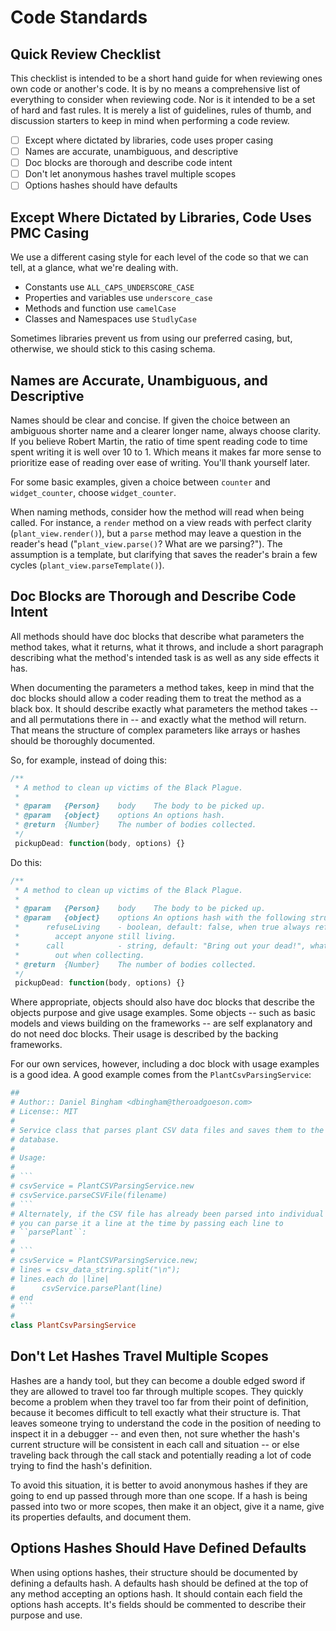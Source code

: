 # Code Standards

## Quick Review Checklist

This checklist is intended to be a short hand guide for when reviewing ones own
code or another's code.  It is by no means a comprehensive list of everything
to consider when reviewing code.  Nor is it intended to be a set of hard and
fast rules.  It is merely a list of guidelines, rules of thumb, and discussion
starters to keep in mind when performing a code review. 

- [ ] Except where dictated by libraries, code uses proper casing 
- [ ] Names are accurate, unambiguous, and descriptive
- [ ] Doc blocks are thorough and describe code intent
- [ ] Don't let anonymous hashes travel multiple scopes
- [ ] Options hashes should have defaults 

## Except Where Dictated by Libraries, Code Uses PMC Casing

We use a different casing style for each level of the code so that we can tell,
at a glance, what we're dealing with.

- Constants use ``ALL_CAPS_UNDERSCORE_CASE``
- Properties and variables use ``underscore_case``
- Methods and function use ``camelCase``
- Classes and Namespaces use ``StudlyCase``

Sometimes libraries prevent us from using our preferred casing, but, otherwise,
we should stick to this casing schema.

## Names are Accurate, Unambiguous, and Descriptive

Names should be clear and concise.  If given the choice between an ambiguous
shorter name and a clearer longer name, always choose clarity. If you believe
Robert Martin, the ratio of time spent reading code to time spent writing it is
well over 10 to 1.  Which means it makes far more sense to prioritize ease of
reading over ease of writing.  You'll thank yourself later.

For some basic examples, given a choice between ``counter`` 
and ``widget_counter``, choose ``widget_counter``.  

When naming methods, consider how the method will read when being called.  For
instance, a ``render`` method on a view reads with perfect clarity
(``plant_view.render()``), but a ``parse`` method may leave a question in the
reader's head ("``plant_view.parse()``? What are we parsing?").  The assumption
is a template, but clarifying that saves the reader's brain a few cycles
(``plant_view.parseTemplate()``).

## Doc Blocks are Thorough and Describe Code Intent

All methods should have doc blocks that describe what parameters the method
takes, what it returns, what it throws, and include a short paragraph
describing what the method's intended task is as well as any side effects it
has.

When documenting the parameters a method takes, keep in mind that the doc
blocks should allow a coder reading them to treat the method as a black box.
It should describe exactly what parameters the method takes -- and all
permutations there in -- and exactly what the method will return.  That means
the structure of complex parameters like arrays or hashes should be thoroughly
documented.

So, for example, instead of doing this:

```javascript
/**
 * A method to clean up victims of the Black Plague.
 * 
 * @param   {Person}    body    The body to be picked up.
 * @param   {object}    options An options hash.
 * @return  {Number}    The number of bodies collected.
 */
 pickupDead: function(body, options) {}
```

Do this:

```javascript
/**
 * A method to clean up victims of the Black Plague.
 *
 * @param   {Person}    body    The body to be picked up. 
 * @param   {object}    options An options hash with the following structure:
 *      refuseLiving    - boolean, default: false, when true always refuse to
 *        accept anyone still living.
 *      call            - string, default: "Bring out your dead!", what to call
 *        out when collecting. 
 * @return  {Number}    The number of bodies collected.
 */
 pickupDead: function(body, options) {}
```

Where appropriate, objects should also have doc blocks that describe the
objects purpose and give usage examples.  Some objects -- such as basic models
and views building on the frameworks -- are self explanatory and do not need
doc blocks.  Their usage is described by the backing frameworks.  

For our own services, however, including a doc block with usage examples is a
good idea.  A good example comes from the ``PlantCsvParsingService``:

```ruby
##
# Author:: Daniel Bingham <dbingham@theroadgoeson.com>
# License:: MIT
#
# Service class that parses plant CSV data files and saves them to the
# database.  
#
# Usage:
#
# ```
# csvService = PlantCSVParsingService.new
# csvService.parseCSVFile(filename)
# ```
# Alternately, if the CSV file has already been parsed into individual lines,
# you can parse it a line at the time by passing each line to
# ``parsePlant``:
#
# ```
# csvService = PlantCSVParsingService.new;
# lines = csv_data_string.split("\n");
# lines.each do |line|
#      csvService.parsePlant(line)
# end 
# ```
#
class PlantCsvParsingService
```

## Don't Let Hashes Travel Multiple Scopes

Hashes are a handy tool, but they can become a double edged sword if they are
allowed to travel too far through multiple scopes.  They quickly become a
problem when they travel too far from their point of definition, because it
becomes difficult to tell exactly what their structure is.  That leaves someone
trying to understand the code in the position of needing to inspect it in a
debugger -- and even then, not sure whether the hash's current structure will
be consistent in each call and situation -- or else traveling back through the
call stack and potentially reading a lot of code trying to find the hash's
definition.

To avoid this situation, it is better to avoid anonymous hashes if they are
going to end up passed through more than one scope.  If a hash is being passed
into two or more scopes, then make it an object, give it a name, give its
properties defaults, and document them. 

## Options Hashes Should Have Defined Defaults 

When using options hashes, their structure should be documented by defining a
defaults hash.  A defaults hash should be defined at the top of any method
accepting an options hash.  It should contain each field the options hash
accepts.  It's fields should be commented to describe their purpose and use. 
